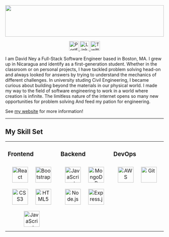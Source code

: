 <a target="_blank" href="https://davidney.netlify.app/">
	<img src="https://images.unsplash.com/photo-1515524738708-327f6b0037a7?ixid=MXwxMjA3fDB8MHxwaG90by1wYWdlfHx8fGVufDB8fHw%3D&ixlib=rb-1.2.1&auto=format&fit=crop&w=1350&q=80" width="100%" height="100">
  </a>
  
  <p align="center">
	<a target="_blank" href="https://davidney.netlify.app/">
	  <img src="https://raw.githubusercontent.com/cafloyd/cafloyd/master/images/branded-link.png" width="30px;" alt="Portfolio Site" />
	</a>
	<a target="_blank" href="https://www.linkedin.com/in/david-ney-761b47201/">
	  <img src="https://raw.githubusercontent.com/cafloyd/cafloyd/master/images/branded-linkedin.png" width="30px;" alt="LinkedIn" />
	</a>
	<a target="_blank" href="https://twitter.com/NDavidNey">
	  <img src="https://raw.githubusercontent.com/cafloyd/cafloyd/master/images/branded-twitter.png" width="30px;" alt="Twitter" />
	</a>
	<!-- <a target="_blank" href="http://travelara.org">
	  <img src="images/plane.png" width="30px;" alt="Travelara.org"/>
	</a> -->
  </p>
  
  
  
  I am David Ney a Full-Stack Software Engineer based in Boston, MA. I grew up in Nicaragua and identify as a first-generation student. Whether in the classroom or on personal projects, I have tackled problem solving head-on and always looked for answers by trying to understand the mechanics of different challenges. In university studing Civil Engineering, I became curious about building beyond the materials in our physical world. I made my way to the field of software engineering to work in a world where creation is infinite. The limitless nature of the internet opens so many new opportunities for problem solving And feed my pation for engineering.
  
  See [my website](https://davidney.com) for more information!
  
  ---
  ## My Skill Set  
<table><tr><td valign="top" width="33%">
 
### Frontend  
 
<div align="center">  
<img style="margin: 10px" src="https://profilinator.rishav.dev/skills-assets/react-original-wordmark.svg" alt="React" height="50" />  
<img style="margin: 10px" src="https://profilinator.rishav.dev/skills-assets/bootstrap-plain.svg" alt="Bootstrap" height="50" />  
<img style="margin: 10px" src="https://profilinator.rishav.dev/skills-assets/css3-original-wordmark.svg" alt="CSS3" height="50" />  
<img style="margin: 10px" src="https://profilinator.rishav.dev/skills-assets/html5-original-wordmark.svg" alt="HTML5" height="50" />  
<img style="margin: 10px" src="https://profilinator.rishav.dev/skills-assets/javascript-original.svg" alt="JavaScript" height="50" />  
<!-- <img style="margin: 10px" src="https://profilinator.rishav.dev/skills-assets/adobe_illustrator-icon.svg" alt="Illustrator" height="50" />   -->
<!-- <img style="margin: 10px" src="https://profilinator.rishav.dev/skills-assets/adobepremierepro.png" alt="Premiere Pro" height="50" />   -->
<!-- <img style="margin: 10px" src="https://profilinator.rishav.dev/skills-assets/photoshop-plain.svg" alt="Photoshop" height="50" />   -->
<!-- <img style="margin: 10px" src="https://profilinator.rishav.dev/skills-assets/wordpress.png" alt="WordPress" height="50" />   -->
<!-- <img style="margin: 10px" src="https://profilinator.rishav.dev/skills-assets/sass-original.svg" alt="Sass" height="50" />   -->
</div>
</td><td valign="top" width="33%">
 
### Backend  
 
<div align="center">  
<img style="margin: 10px" src="https://profilinator.rishav.dev/skills-assets/javascript-original.svg" alt="JavaScript" height="50" />  
<!-- <img style="margin: 10px" src="https://profilinator.rishav.dev/skills-assets/typescript-original.svg" alt="TypeScript" height="50" />   -->
<img style="margin: 10px" src="https://profilinator.rishav.dev/skills-assets/mongodb-original-wordmark.svg" alt="MongoDB" height="50" />  
<img style="margin: 10px" src="https://profilinator.rishav.dev/skills-assets/nodejs-original-wordmark.svg" alt="Node.js" height="50" />  
<img style="margin: 10px" src="https://profilinator.rishav.dev/skills-assets/express-original-wordmark.svg" alt="Express.js" height="50" />  
<!-- <img style="margin: 10px" src="https://profilinator.rishav.dev/skills-assets/webpack-original.svg" alt="Webpack" height="50" />   -->
</div>
</td><td valign="top" width="33%">
 
### DevOps  
<div align="center">  
<img style="margin: 10px" src="https://profilinator.rishav.dev/skills-assets/amazonwebservices-original-wordmark.svg" alt="AWS" height="50" />  
<!-- <img style="margin: 10px" src="https://profilinator.rishav.dev/skills-assets/linux-original.svg" alt="Linux" height="50" />   -->
<img style="margin: 10px" src="https://profilinator.rishav.dev/skills-assets/git-scm-icon.svg" alt="Git" height="50" />  
<!-- <img style="margin: 10px" src="https://profilinator.rishav.dev/skills-assets/gnu_bash-icon.svg" alt="Bash" height="50" />   -->
<!-- <img style="margin: 10px" src="https://profilinator.rishav.dev/skills-assets/webpack-original.svg" alt="Webpack" height="50" />   -->
<!-- <img style="margin: 10px" src="https://profilinator.rishav.dev/skills-assets/firebase.png" alt="Firebase" height="50" />   -->
</div>
</td></tr></table> 

  
